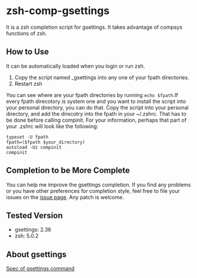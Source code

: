 # zsh-comp-gsettings
It is a zsh completion script for gsettings.
It takes advantage of compsys functions of zsh.

## How to Use
It can be automatically loaded when you login or run zsh.

1. Copy the script named _gsettings into any one of your fpath directories.
2. Restart zsh

You can see where are your fpath directories by running `echo $fpath`.If every fpath direcotory is system one and you want to install the script into your personal directory, you can do that. Copy the script into your personal directory, and add the direcotry into the fpath in your ~/.zshrc. That has to be done before calling compinit. For your information, perhaps that part of your .zshrc will look like the following:

```
typeset -U fpath
fpath=($fpath $your_directory)
autoload -Uz compinit
compinit
```

## Completion to be More Complete
You can help me improve the gsettings completion. If you find any problems or you have other preferences for completion style, feel free to file your issues on the [issue page](https://github.com/jmatsuzawa/zsh-comp-gsettings/issues). Any patch is welcome.

## Tested Version
* gsettings: 2.36
* zsh: 5.0.2

## About gsettings
[Spec of gsettings command](https://developer.gnome.org/gio/2.36/gsettings-tool.html)
